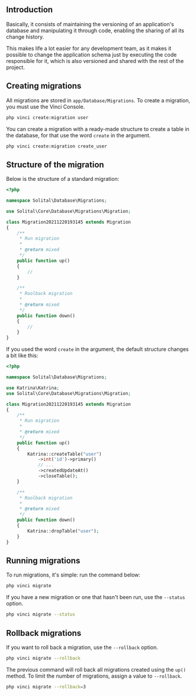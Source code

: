 ## Introduction

Basically, it consists of maintaining the versioning of an application's database and manipulating it through code, enabling the sharing of all its change history.

This makes life a lot easier for any development team, as it makes it possible to change the application schema just by executing the code responsible for it, which is also versioned and shared with the rest of the project.

## Creating migrations

All migrations are stored in `app/Database/Migrations`. To create a migration, you must use the Vinci Console.

<!-- ``bash
php vinci create:migration
``

If you want, you can give the migration a name. -->

```bash
php vinci create:migration user
```

You can create a migration with a ready-made structure to create a table in the database, for that use the word `create` in the argument.

```bash
php vinci create:migration create_user
```

## Structure of the migration

Below is the structure of a standard migration:

```php
<?php

namespace Solital\Database\Migrations;

use Solital\Core\Database\Migrations\Migration;

class Migration20211220193145 extends Migration
{
    /**
     * Run migration
     * 
     * @return mixed
     */
    public function up()
    {
        //
    }

    /**
     * Roolback migration
     * 
     * @return mixed
     */
    public function down()
    {
        //
    }
}
```

If you used the word `create` in the argument, the default structure changes a bit like this:

```php
<?php

namespace Solital\Database\Migrations;

use Katrina\Katrina;
use Solital\Core\Database\Migrations\Migration;

class Migration20211220193145 extends Migration
{
    /**
     * Run migration
     * 
     * @return mixed
     */
    public function up()
    {
        Katrina::createTable("user")
            ->int('id')->primary()
            // ...
            ->createdUpdateAt()
            ->closeTable();
    }

    /**
     * Roolback migration
     * 
     * @return mixed
     */
    public function down()
    {
        Katrina::dropTable("user");
    }
}
```

## Running migrations

To run migrations, it's simple: run the command below:

```bash
php vinci migrate
```

If you have a new migration or one that hasn't been run, use the `--status` option.

```bash
php vinci migrate --status
```

## Rollback migrations

If you want to roll back a migration, use the `--rollback` option.

```bash
php vinci migrate --rollback
```

The previous command will roll back all migrations created using the `up()` method. To limit the number of migrations, assign a value to `--rollback`.

```bash
php vinci migrate --rollback=3
```